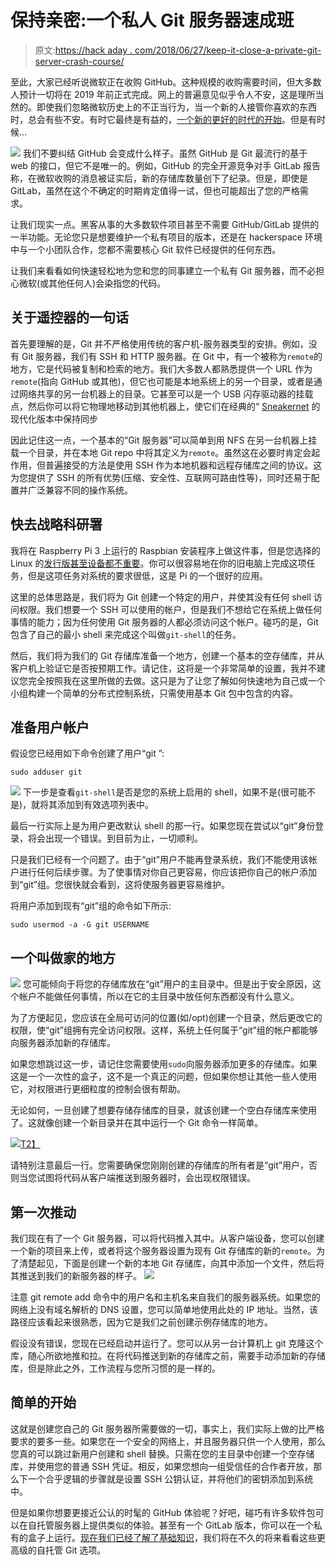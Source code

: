 # 保持亲密:一个私人 Git 服务器速成班

> 原文:[https://hack aday . com/2018/06/27/keep-it-close-a-private-git-server-crash-course/](https://hackaday.com/2018/06/27/keep-it-close-a-private-git-server-crash-course/)

至此，大家已经听说微软正在收购 GitHub。这种规模的收购需要时间，但大多数人预计一切将在 2019 年前正式完成。网上的普遍意见似乎令人不安，这是理所当然的。即使我们忽略微软历史上的不正当行为，当一个新的人接管你喜欢的东西时，总会有些不安。有时它最终是有益的，[一个新的更好的时代的开始](https://hackaday.com/2013/07/25/hello-from-supplyframe/)。但是有时候…

[![](../Images/c16cf1a36982eb84f3a3fe0381ffa5fd.png)](https://hackaday.com/wp-content/uploads/2018/06/git1_logo1.png) 我们不要纠结 GitHub 会变成什么样子。虽然 GitHub 是 Git 最流行的基于 web 的接口，但它不是唯一的。例如，GitHub 的完全开源竞争对手 GitLab 报告称，在微软收购的消息被证实后，新的存储库数量创下了纪录。但是，即使是 GitLab，虽然在这个不确定的时期肯定值得一试，但也可能超出了您的严格需求。

让我们现实一点。黑客从事的大多数软件项目甚至不需要 GitHub/GitLab 提供的一半功能。无论您只是想要维护一个私有项目的版本，还是在 hackerspace 环境中与一个小团队合作，您都不需要核心 Git 软件已经提供的任何东西。

让我们来看看如何快速轻松地为您和您的同事建立一个私有 Git 服务器，而不必担心微软(或其他任何人)会染指您的代码。

## 关于遥控器的一句话

首先要理解的是，Git 并不严格使用传统的客户机-服务器类型的安排。例如，没有 Git 服务器，我们有 SSH 和 HTTP 服务器。在 Git 中，有一个被称为`remote`的地方，它是代码被复制和检索的地方。我们大多数人都熟悉提供一个 URL 作为`remote`(指向 GitHub 或其他)，但它也可能是本地系统上的另一个目录，或者是通过网络共享的另一台机器上的目录。它甚至可以是一个 USB 闪存驱动器的挂载点，然后你可以将它物理地移动到其他机器上，使它们在经典的“ [Sneakernet](https://en.wikipedia.org/wiki/Sneakernet) 的现代化版本中保持同步

因此记住这一点，一个基本的“Git 服务器”可以简单到用 NFS 在另一台机器上挂载一个目录，并在本地 Git repo 中将其定义为`remote`。虽然这在必要时肯定会起作用，但普遍接受的方法是使用 SSH 作为本地机器和远程存储库之间的协议。这为您提供了 SSH 的所有优势(压缩、安全性、互联网可路由性等)，同时还易于配置并广泛兼容不同的操作系统。

## 快去战略科研署

我将在 Raspberry Pi 3 上运行的 Raspbian 安装程序上做这件事，但是您选择的 Linux 的[发行版甚至设备都不重要](https://hackaday.com/2013/03/19/carry-a-git-server-in-your-pocket/)。你可以很容易地在你的旧电脑上完成这项任务，但是这项任务对系统的要求很低，这是 Pi 的一个很好的应用。

这里的总体思路是，我们将为 Git 创建一个特定的用户，并使其没有任何 shell 访问权限。我们想要一个 SSH 可以使用的帐户，但是我们不想给它在系统上做任何事情的能力；因为任何使用 Git 服务器的人都必须访问这个帐户。碰巧的是，Git 包含了自己的最小 shell 来完成这个叫做`git-shell`的任务。

然后，我们将为我们的 Git 存储库准备一个地方，创建一个基本的空存储库，并从客户机上验证它是否按预期工作。请记住，这将是一个非常简单的设置，我并不建议您完全按照我在这里所做的去做。这只是为了让您了解如何快速地为自己或一个小组构建一个简单的分布式控制系统，只需使用基本 Git 包中包含的内容。

## 准备用户帐户

假设您已经用如下命令创建了用户“git ”:

`sudo adduser git`

[![](../Images/f1a91aeeb9ccf5997d7602c470b51149.png)](https://hackaday.com/wp-content/uploads/2018/06/git1_shell.png) 下一步是查看`git-shell`是否是您的系统上启用的 shell，如果不是(很可能不是)，就将其添加到有效选项列表中。

最后一行实际上是为用户更改默认 shell 的那一行。如果您现在尝试以“git”身份登录，将会出现一个错误。到目前为止，一切顺利。

只是我们已经有一个问题了。由于“git”用户不能再登录系统，我们不能使用该帐户进行任何后续步骤。为了使事情对你自己更容易，你应该把你自己的帐户添加到“git”组。您很快就会看到，这将使服务器更容易维护。

将用户添加到现有“git”组的命令如下所示:

`sudo usermod -a -G git USERNAME`

## 一个叫做家的地方

[![](../Images/133cb4f9501b32648897baedcf992574.png)](https://hackaday.com/wp-content/uploads/2018/06/git1_perms.png) 您可能倾向于将您的存储库放在“git”用户的主目录中。但是出于安全原因，这个帐户不能做任何事情，所以在它的主目录中放任何东西都没有什么意义。

为了方便起见，您应该在全局可访问的位置(如/opt)创建一个目录，然后更改它的权限，使“git”组拥有完全访问权限。这样，系统上任何属于“git”组的帐户都能够向服务器添加新的存储库。

如果您想跳过这一步，请记住您需要使用`sudo`向服务器添加更多的存储库。如果这是一个一次性的盒子，这不是一个真正的问题，但如果你想让其他一些人使用它，对权限进行更细粒度的控制会很有帮助。

无论如何，一旦创建了想要存储存储库的目录，就该创建一个空白存储库来使用了。这就像创建一个新目录并在其中运行一个 Git 命令一样简单。

[![](../Images/3387d5081a29b6d493140a58dd34605a.png)T2】](https://hackaday.com/wp-content/uploads/2018/06/git1_repocreate.png)

请特别注意最后一行。您需要确保您刚刚创建的存储库的所有者是“git”用户，否则当您试图将代码从客户端推送到服务器时，会出现权限错误。

## 第一次推动

我们现在有了一个 Git 服务器，可以将代码推入其中。从客户端设备，您可以创建一个新的项目来上传，或者将这个服务器设置为现有 Git 存储库的新的`remote`。为了清楚起见，下面是创建一个新的本地 Git 存储库，向其中添加一个文件，然后将其推送到我们的新服务器的样子。 [![](../Images/21bdc33dc0491c63a7426425a6e75622.png)](https://hackaday.com/wp-content/uploads/2018/06/git1_push.png)

注意 git remote add 命令中的用户名和主机名来自我们的服务器系统。如果您的网络上没有域名解析的 DNS 设置，您可以简单地使用此处的 IP 地址。当然，该路径应该看起来很熟悉，因为它是我们之前创建示例存储库的地方。

假设没有错误，您现在已经启动并运行了。您可以从另一台计算机上 git 克隆这个库，随心所欲地推和拉。在将代码推送到新的存储库之前，需要手动添加新的存储库，但是除此之外，工作流程与您所习惯的是一样的。

## 简单的开始

这就是创建您自己的 Git 服务器所需要做的一切，事实上，我们实际上做的比严格要求的要多一些。如果您在一个安全的网络上，并且服务器只供一个人使用，那么您真的可以跳过新用户创建和 shell 替换。只需在您的主目录中创建一个空存储库，并使用您的普通 SSH 凭证。相反，如果您想向一组受信任的合作者开放，那么下一个合乎逻辑的步骤就是设置 SSH 公钥认证，并将他们的密钥添加到系统中。

但是如果你想要更接近公认的时髦的 GitHub 体验呢？好吧，碰巧有许多软件包可以在自托管服务器上提供类似的体验。甚至有一个 GitLab 版本，你可以在一个私有的盒子上运行。[现在我们已经了解了基础知识](https://hackaday.com/2017/05/11/history-of-git/)，我们将在不久的将来看看这些更高级的自托管 Git 选项。